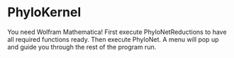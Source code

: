# PhyloKernel
You need Wolfram Mathematica!
First execute PhyloNetReductions to have all required functions ready. Then execute PhyloNet. A menu will pop up and guide you through the rest of the program run. 
